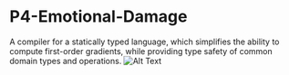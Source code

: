 # P4-Emotional-Damage
A compiler for a statically typed language, which simplifies the ability to compute first-order gradients, while providing type safety of common
domain types and operations.
![Alt Text](https://c.tenor.com/K9-SqJMNjkEAAAAC/emotional-damage.gif)
